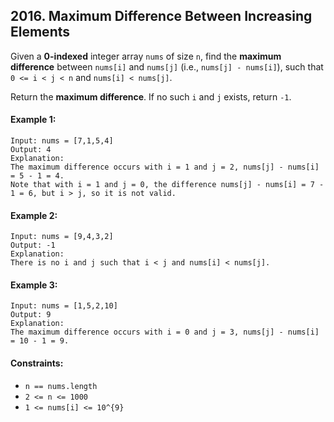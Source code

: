 ## 2016. Maximum Difference Between Increasing Elements

Given a **0-indexed** integer array `nums` of size `n`, find the **maximum difference** between `nums[i]` and `nums[j]` (i.e., `nums[j] - nums[i]`), such that `0 <= i < j < n` and `nums[i] < nums[j]`.

Return the **maximum difference**. If no such `i` and `j` exists, return `-1`.

#### Example 1:
```
Input: nums = [7,1,5,4]
Output: 4
Explanation:
The maximum difference occurs with i = 1 and j = 2, nums[j] - nums[i] = 5 - 1 = 4.
Note that with i = 1 and j = 0, the difference nums[j] - nums[i] = 7 - 1 = 6, but i > j, so it is not valid.
```

#### Example 2:
````
Input: nums = [9,4,3,2]
Output: -1
Explanation:
There is no i and j such that i < j and nums[i] < nums[j].
````

#### Example 3:
````
Input: nums = [1,5,2,10]
Output: 9
Explanation:
The maximum difference occurs with i = 0 and j = 3, nums[j] - nums[i] = 10 - 1 = 9.
````

#### Constraints:

- `n == nums.length`
- `2 <= n <= 1000`
- `1 <= nums[i] <= 10^{9}`

